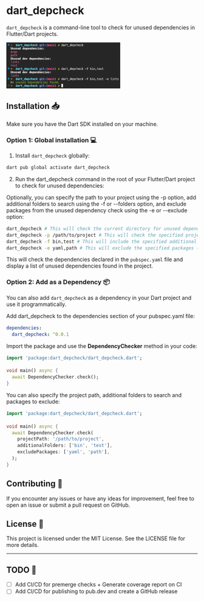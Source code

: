 # dart_depcheck

`dart_depcheck` is a command-line tool to check for unused dependencies in Flutter/Dart projects.

<img src="https://raw.githubusercontent.com/cgutierr-zgz/dart_depcheck/main/screenshots/example.png" width="300">

## Installation 📥

Make sure you have the Dart SDK installed on your machine.

### Option 1: Global installation 💻

1. Install `dart_depcheck` globally:

```bash
dart pub global activate dart_depcheck
```

2. Run the dart_depcheck command in the root of your Flutter/Dart project to check for unused dependencies:

Optionally, you can specify the path to your project using the -p option, add additional folders to search using the -f or --folders option, and exclude packages from the unused dependency check using the -e or --exclude option:

```bash
dart_depcheck # This will check the current directory for unused dependencies.
dart_depcheck -p /path/to/project # This will check the specified project path for unused dependencies.
dart_depcheck -f bin,test # This will include the specified additional folders (lib, bin, test) in the search for unused dependencies.
dart_depcheck -e yaml,path # This will exclude the specified packages (yaml, path) from the unused dependency check.
```

This will check the dependencies declared in the `pubspec.yaml` file and display a list of unused dependencies found in the project.

### Option 2: Add as a Dependency 📦

You can also add `dart_depcheck` as a dependency in your Dart project and use it programmatically.

Add dart_depcheck to the dependencies section of your pubspec.yaml file:
```yaml
dependencies:
  dart_depcheck: ^0.0.1
```

Import the package and use the **DependencyChecker** method in your code:

```dart
import 'package:dart_depcheck/dart_depcheck.dart';

void main() async {
  await DependencyChecker.check();
}
```

You can also specify the project path, additional folders to search and packages to exclude:

```dart
import 'package:dart_depcheck/dart_depcheck.dart';

void main() async {
  await DependencyChecker.check(
    projectPath: '/path/to/project',
    additionalFolders: ['bin', 'test'],
    excludePackages: ['yaml', 'path'],
  );
}
```

## Contributing 🤝
If you encounter any issues or have any ideas for improvement, feel free to open an issue or submit a pull request on GitHub.

## License 📄
This project is licensed under the MIT License. See the LICENSE file for more details.

---
## TODO 📝
- [ ] Add CI/CD for premerge checks + Generate coverage report on CI
- [ ] Add CI/CD for publishing to pub.dev and create a GitHub release